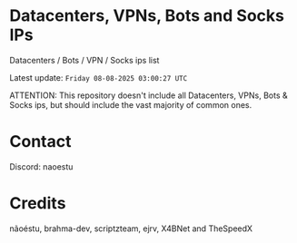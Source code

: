 # Datacenters, VPNs, Bots and Socks IPs
 
Datacenters / Bots / VPN / Socks ips list

Latest update: `Friday 08-08-2025 03:00:27 UTC` 

ATTENTION: This repository doesn't include all Datacenters, VPNs, Bots & Socks ips, 
but should include the vast majority of common ones.

# Contact
Discord: naoestu

# Credits
nãoéstu, brahma-dev, scriptzteam, ejrv, X4BNet and TheSpeedX
